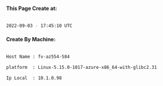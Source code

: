 
   
#### This Page Create at:

```bash

2022-09-03 - 17:45:10 UTC

```

#### Create By Machine:

```bash

Host Name : fv-az554-584

platform  : Linux-5.15.0-1017-azure-x86_64-with-glibc2.31

Ip Local  : 10.1.0.98

```

